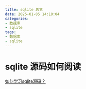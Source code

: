 ```yaml
---
title: sqlite 总览
date: 2025-01-05 14:10:04
categories:
- 数据库
- sqlite
tags:
- 数据库
- sqlite
---
```


# sqlite 源码如何阅读

[如何学习sqlite源码？](https://www.zhihu.com/question/22819578)

